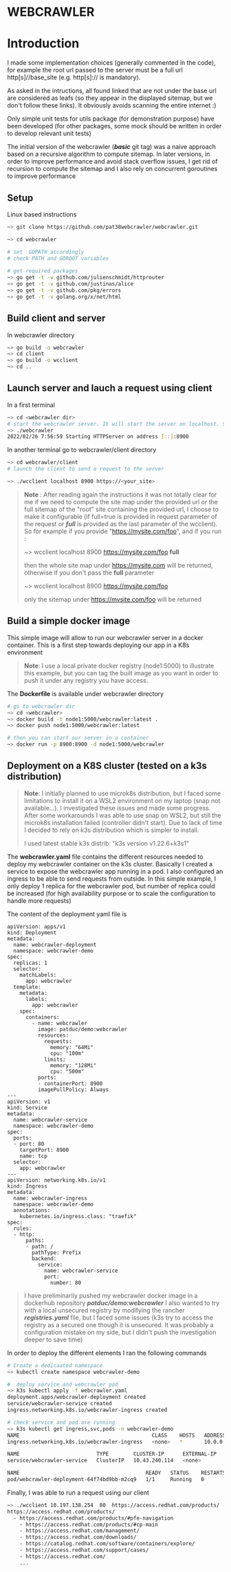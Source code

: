 # WEBCRAWLER
# Introduction 
I made some implementation choices (generally commented in the code),  for 
example the root url passed to the server  must be a full url 
http[s]//base_site (e.g. http[s]:// is mandatory). 

As asked in the intructions, all found linked that are not under 
the base url are considered as leafs (so they appear in the displayed sitemap, 
but we don't follow these links). It obviously avoids scanning the entire internet :) 

Only simple unit tests for utils package (for demonstration purpose) have been developed 
(for  other packages, some mock should be written in order to develop relevant unit tests) 

The initial version of the webcrawler (***basic*** git tag) was a naive approach based 
on a recursive algorithm to compute sitemap. 
In later versions, in order to improve performance and avoid stack overflow issues, I get rid of 
recursion to compute the sitemap and I also rely on concurrent goroutines to improve performance
## Setup 
Linux based instructions
```bash
~> git clone https://github.com/pat38webcrawler/webcrawler.git

~> cd webcrawler

# set  GOPATH accordingly 
# check PATH and GOROOT variables
 
# get required packages 
~> go get -t -v github.com/julienschmidt/httprouter
~> go get -t -v github.com/justinas/alice
~> go get -t -v github.com/pkg/errors
~> go get -t -v golang.org/x/net/html
```
## Build client and server 

In webcrawler directory 
```bash
~> go build -o webcrawler 
~> cd client 
~> go build -o wcclient 
~> cd ..
```

## Launch server and lauch a request using client 
In a first terminal 
```bash
~> cd <webcrawler dir> 
# start the webcrawler server. It will start the server on localhost. Server listen on port 8900
~> ./webcrawler  
2022/02/26 7:56:59 Starting HTTPServer on address [::]:8900   
```
In another terminal go to webcrawler/client directory
```bash 
~> cd webcrawler/client
# launch the client to send a request to the server

~> ./wcclient localhost 8900 https://<your_site> 
```

> **Note** : After reading again the instructions  it was not totally clear for me 
> if we need to compute the site map under the provided url or the full sitemap of the "root" site containing 
> the provided url, I choose to make it configurable (if full=true is provided in request parameter of the request 
> or ***full*** is provided as the last parameter of the wcclient). So for example if you provide 
> "https://mysite.com/foo", and  if you run : 
> 
> ~> wcclient localhost 8900 https://mysite.com/foo **full** 
>
> then the whole site map under  https://mysite.com will be returned, otherwise if you don't pass the **full** parameter
> 
> ~> wcclient localhost 8900 https://mysite.com/foo
> 
> only the sitemap under https://mysite.com/foo will be returned
## Build a simple docker image 
This simple image will allow to run our webcrawler server in a docker 
container. This is a first step towards deploying our app in a K8s 
environment

> **Note**:
I use a local private docker registry (node1:5000) to illustrate this example, but you can tag the built image as you 
> want in order to push it under any registry you have access.

The **Dockerfile** is available under webcrawler directory 
```bash
# go to webcrawler dir
~> cd <webcrawler>
~> docker build -t node1:5000/webcrawler:latest . 
~> docker push node1:5000/webcrawler:latest 

# then you can start our server in a container 
~> docker run -p 8900:8900 -d node1:5000/webcrawler
```
## Deployment  on a K8S cluster (tested on a k3s distribution)
> **Note**: I initially planned to use microk8s distribution, but I faced some limitations 
> to install it on a WSL2 environment on my laptop (snap not available...). I investigated these issues and made some 
> progress. After some workarounds I was able to use snap on WSL2, but still the microk8s installation failed (controller 
> didn't start). Due to lack of time I decided to rely on k3s distribution which is simpler to install.
> 
>I used latest stable k3s distrib: "k3s version v1.22.6+k3s1"

The **webcrawler.yaml** file contains the different resources needed to deploy my webcrawler container on the k3s cluster.
Basically I created  a service to expose the webcrawler app running in a pod. I also configured an ingress to be 
able to send requests from outside. In this simple example, I only deploy 1 replica for the webcrawler pod, but number of 
replica could be increased (for high availability purpose or to scale the configuration to handle more requests)

The content of the deployment yaml file is 
```
apiVersion: apps/v1
kind: Deployment
metadata:
  name: webcrawler-deployment
  namespace: webcrawler-demo
spec:
  replicas: 1
  selector:
    matchLabels:
      app: webcrawler
  template:
    metadata:
      labels:
        app: webcrawler
    spec:
      containers:
        - name: webcrawler
          image: patduc/demo:webcrawler
          resources:
            requests:
              memory: "64Mi"
              cpu: "100m"
            limits:
              memory: "128Mi"
              cpu: "500m"
          ports:
          - containerPort: 8900
          imagePullPolicy: Always
---
apiVersion: v1
kind: Service
metadata:
  name: webcrawler-service
  namespace: webcrawler-demo
spec:
  ports:
  - port: 80
    targetPort: 8900
    name: tcp
  selector:
    app: webcrawler
---
apiVersion: networking.k8s.io/v1
kind: Ingress
metadata:
  name: webcrawler-ingress
  namespace: webcrawler-demo
  annotations:
    kubernetes.io/ingress.class: "traefik"
spec:
  rules:
  - http:
      paths:
      - path: /
        pathType: Prefix
        backend:
          service:
            name: webcrawler-service
            port:
              number: 80
```
> I have preliminarily pushed my webcrawler docker image in a dockerhub repository ***patduc/demo:webcrawler***
I also wanted to try with a local unsecured registry by modifying the rancher ***registries.yaml*** file, but 
I faced some issues (k3s try to access the registry as a secured one though it is unsecured. It was probably a 
configuration mistake on my side, but I didn't push the investigation deeper to save time)

In order to deploy the different elements I ran the following commands 

```bash
# Create a dedicaated namespace
~> kubectl create namespace webcrawler-demo

#  deploy service and webcrawler pod
~> k3s kubectl apply -f webcrawler.yaml
deployment.apps/webcrawler-deployment created
service/webcrawler-service created
ingress.networking.k8s.io/webcrawler-ingress created

# check service and pod are running 
~> k3s kubectl get ingress,svc,pods -n webcrawler-demo
NAME                                           CLASS    HOSTS   ADDRESS      PORTS   AGE
ingress.networking.k8s.io/webcrawler-ingress   <none>   *       10.0.0.161   80      32m26s

NAME                         TYPE        CLUSTER-IP      EXTERNAL-IP   PORT(S)   AGE
service/webcrawler-service   ClusterIP   10.43.240.114   <none>        80/TCP    32m26s

NAME                                         READY   STATUS    RESTARTS   AGE
pod/webcrawler-deployment-64f74bd9bb-m2cq9   1/1     Running   0          32m26s
```

Finally, I was able to  run a request using our client

```bash
~> ./wcclient 10.197.138.254  80  https://access.redhat.com/products/
https://access.redhat.com/products/
  - https://access.redhat.com/products/#pfe-navigation
    - https://access.redhat.com/products/#cp-main
    - https://access.redhat.com/management/
    - https://access.redhat.com/downloads/
    - https://catalog.redhat.com/software/containers/explore/
    - https://access.redhat.com/support/cases/
    - https://access.redhat.com/
    ...
```
